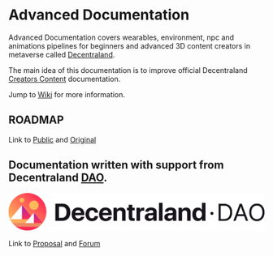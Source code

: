 # Advanced Documentation
Advanced Documentation covers wearables, environment, npc and animations pipelines for beginners and advanced 3D content creators in metaverse called [Decentraland](https://decentraland.org/). 

The main idea of this documentation is to improve official Decentraland [Creators Content](https://docs.decentraland.org/creator/) documentation.

Jump to [Wiki](https://github.com/the-ankou/advanced-documentation/wiki/General-Information) for more information.



## ROADMAP
Link to [Public](https://dcl-dao.notion.site/4b18666497f44bf88f8b40f210c113cd?v=eec9bb4653d7415fb134a281faba7910) and [Original](https://theankou-dcl.notion.site/ce318f1a1dbb4b2a86dcfe3f9fcbccba?v=41f5a667f5fd431e86c301c965c1f2a2)



## Documentation written with support from Decentraland [DAO](https://dao.decentraland.org/).

![Image](images/dao-banner.png)

Link to [Proposal](https://decentraland.org/governance/proposal/?id=6c438fbd-d6af-4437-9d34-efc6de155166) and [Forum](https://forum.decentraland.org/t/dao-5c5e3b2-advanced-documentation/21704)




